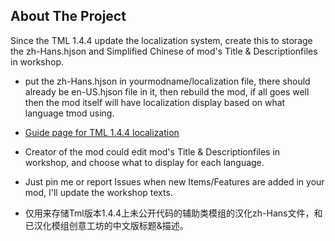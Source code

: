 ## About The Project

Since the TML 1.4.4 update the localization system, create this to storage the zh-Hans.hjson and Simplified Chinese of mod's Title & Descriptionfiles in workshop.

* put the zh-Hans.hjson in yourmodname/localization file, there should already be en-US.hjson file in it,
then rebuild the mod, if all goes well then the mod itself will have localization display based on what language tmod using.
* [Guide page for TML 1.4.4 localization](https://github.com/tModLoader/tModLoader/wiki/Localization) 
* Creator of the mod could edit mod's Title & Descriptionfiles in workshop, and choose what to display for each language.
* Just pin me or report Issues when new Items/Features are added in your mod, I'll update the workshop texts.

* 仅用来存储Tml版本1.4.4上未公开代码的辅助类模组的汉化zh-Hans文件，和已汉化模组创意工坊的中文版标题&描述。
